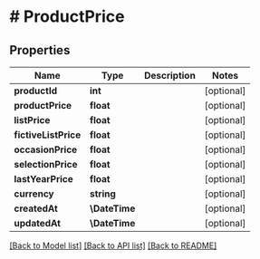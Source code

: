 # # ProductPrice

## Properties

Name | Type | Description | Notes
------------ | ------------- | ------------- | -------------
**productId** | **int** |  | [optional]
**productPrice** | **float** |  | [optional]
**listPrice** | **float** |  | [optional]
**fictiveListPrice** | **float** |  | [optional]
**occasionPrice** | **float** |  | [optional]
**selectionPrice** | **float** |  | [optional]
**lastYearPrice** | **float** |  | [optional]
**currency** | **string** |  | [optional]
**createdAt** | **\DateTime** |  | [optional]
**updatedAt** | **\DateTime** |  | [optional]

[[Back to Model list]](../../README.md#models) [[Back to API list]](../../README.md#endpoints) [[Back to README]](../../README.md)
